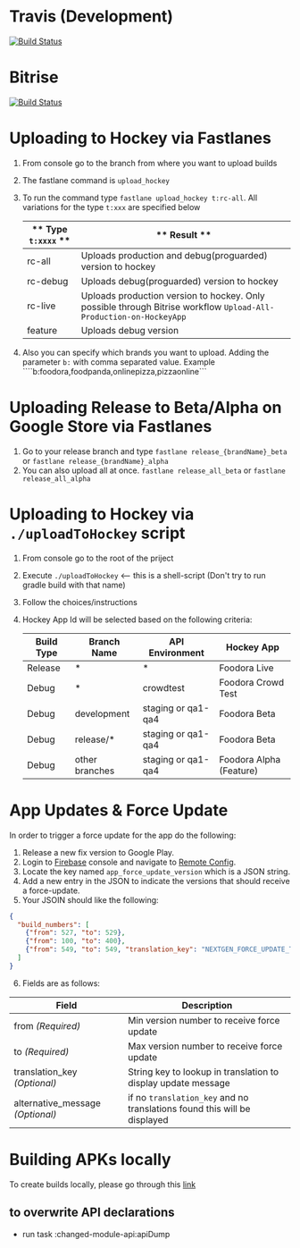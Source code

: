 # Travis (Development)
[![Build Status](https://travis-ci.com/deliveryhero/pd-mob-b2c-android.svg?token=dVY4piTgUD2ys38vXayd&branch=development)](https://travis-ci.com/deliveryhero/pd-mob-b2c-android)

# Bitrise
[![Build Status](https://app.bitrise.io/app/91e92520d8bca806/status.svg?token=ibBAUEFHyPEcTDyhQyZZOg)](https://app.bitrise.io/app/91e92520d8bca806)

Uploading to Hockey via Fastlanes
=
1. From console go to the branch from where you want to upload builds
2. The fastlane command is ```upload_hockey```
3. To run the command type ```fastlane upload_hockey t:rc-all```. All variations for the type ```t:xxx``` are specified below

   |  ** Type ```t:xxxx``` **  |                      ** Result **                           |
   |---------------------------|-------------------------------------------------------------|
   | rc-all                    | Uploads production and debug(proguarded) version to hockey  |
   | rc-debug                  | Uploads debug(proguarded) version to hockey                 |
   | rc-live                   | Uploads production version to hockey. Only possible through Bitrise workflow `Upload-All-Production-on-HockeyApp`                        |
   | feature                   | Uploads debug version                                       |

4. Also you can specify which brands you want to upload. Adding the parameter ```b:``` with comma separated value. Example ````b:foodora,foodpanda,onlinepizza,pizzaonline```


Uploading Release to Beta/Alpha on Google Store via Fastlanes
=
1. Go to your release branch and type ```fastlane release_{brandName}_beta``` or ```fastlane release_{brandName}_alpha```
2. You can also upload all at once. ```fastlane release_all_beta``` or ```fastlane release_all_alpha```


Uploading to Hockey via ```./uploadToHockey``` script
=
1. From console go to the root of the priject
2. Execute ```./uploadToHockey``` <-- this is a shell-script (Don't try to run gradle build with that name)
3. Follow the choices/instructions
4. Hockey App Id will be selected based on the following criteria:

   | **Build Type** | **Branch Name** | **API Environment** |    **Hockey App**       |
   |----------------|-----------------|---------------------|-------------------------|
   | Release        | *               | *                   | Foodora Live            |
   | Debug          | *               | crowdtest           | Foodora Crowd Test      |
   | Debug          | development     | staging or qa1-qa4  | Foodora Beta            |
   | Debug          | release/*       | staging or qa1-qa4  | Foodora Beta            |
   | Debug          | other branches  | staging or qa1-qa4  | Foodora Alpha (Feature) |

App Updates & Force Update
=
In order to trigger a force update for the app do the following:
1. Release a new fix version to Google Play.
2. Login to [Firebase](https://console.firebase.google.com) console and navigate to [Remote Config](https://console.firebase.google.com/project/android-foodora/config).
3. Locate the key named `app_force_update_version` which is a JSON string.
4. Add a new entry in the JSON to indicate the versions that should receive a force-update.
5. Your JSOIN should like the following:
```json
{
  "build_numbers": [
    {"from": 527, "to": 529},
    {"from": 100, "to": 400},
    {"from": 549, "to": 549, "translation_key": "NEXTGEN_FORCE_UPDATE_TEST", "alternative_message": "force update test message"}
  ]
}
```
6. Fields are as follows:

  | **Field**                        | **Description**                                                          |
  |----------------------------------|--------------------------------------------------------------------------|
  | from *(Required)*                | Min version number to receive force update                               |
  | to  *(Required)*                 | Max version number to receive force update                               |
  | translation_key *(Optional)*     | String key to lookup in translation to display update message            |
  | alternative_message *(Optional)* | if no `translation_key` and no translations found this will be displayed |


Building APKs locally
=

To create builds locally, please go through this [link](https://developer.android.com/training/basics/firstapp/running-app)

## to overwrite API declarations
- run task :changed-module-api:apiDump
